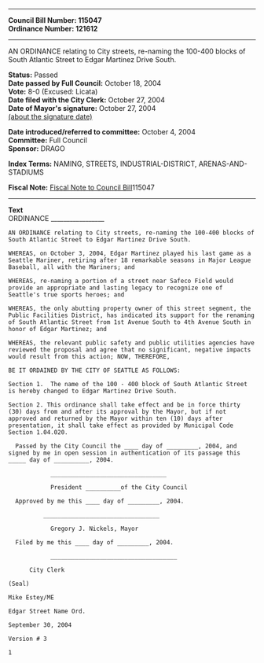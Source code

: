 * * * * *  
  
**Council Bill Number: [](#h0)[](#h2)115047**   
**Ordinance Number: 121612**  
  
* * * * *  
  
AN ORDINANCE relating to City streets, re-naming the 100-400 blocks of South Atlantic Street to Edgar Martinez Drive South.  
  
**Status:** Passed   
**Date passed by Full Council:** October 18, 2004   
**Vote:** 8-0 (Excused: Licata)   
**Date filed with the City Clerk:** October 27, 2004   
**Date of Mayor's signature:** October 27, 2004   
[(about the signature date)](/~public/approvaldate.htm)   
  
  
**Date introduced/referred to committee:** October 4, 2004   
**Committee:** Full Council   
**Sponsor:** DRAGO   
  
**Index Terms:** NAMING, STREETS, INDUSTRIAL-DISTRICT, ARENAS-AND-STADIUMS  
  
**Fiscal Note:** [Fiscal Note to Council Bill](http://clerk.seattle.gov/~public/fnote/115047.htm)[](#h1)[](#h3)115047  
  
* * * * *  
  
**Text**  
    ORDINANCE _________________  
  
    AN ORDINANCE relating to City streets, re-naming the 100-400 blocks of  
    South Atlantic Street to Edgar Martinez Drive South.  
  
    WHEREAS, on October 3, 2004, Edgar Martinez played his last game as a  
    Seattle Mariner, retiring after 18 remarkable seasons in Major League  
    Baseball, all with the Mariners; and  
  
    WHEREAS, re-naming a portion of a street near Safeco Field would  
    provide an appropriate and lasting legacy to recognize one of  
    Seattle's true sports heroes; and  
  
    WHEREAS, the only abutting property owner of this street segment, the  
    Public Facilities District, has indicated its support for the renaming  
    of South Atlantic Street from 1st Avenue South to 4th Avenue South in  
    honor of Edgar Martinez; and  
  
    WHEREAS, the relevant public safety and public utilities agencies have  
    reviewed the proposal and agree that no significant, negative impacts  
    would result from this action; NOW, THEREFORE,  
  
    BE IT ORDAINED BY THE CITY OF SEATTLE AS FOLLOWS:  
  
    Section 1.  The name of the 100 - 400 block of South Atlantic Street  
    is hereby changed to Edgar Martinez Drive South.  
  
    Section 2. This ordinance shall take effect and be in force thirty  
    (30) days from and after its approval by the Mayor, but if not  
    approved and returned by the Mayor within ten (10) days after  
    presentation, it shall take effect as provided by Municipal Code  
    Section 1.04.020.  
  
      Passed by the City Council the ____ day of _________, 2004, and  
    signed by me in open session in authentication of its passage this  
    _____ day of __________, 2004.  
  
                _________________________________  
  
                President __________of the City Council  
  
      Approved by me this ____ day of _________, 2004.  
  
              _________________________________  
  
                Gregory J. Nickels, Mayor  
  
      Filed by me this ____ day of _________, 2004.  
  
                ____________________________________  
  
          City Clerk  
  
    (Seal)  
  
    Mike Estey/ME  
  
    Edgar Street Name Ord.  
  
    September 30, 2004  
  
    Version # 3  
  
    1  
